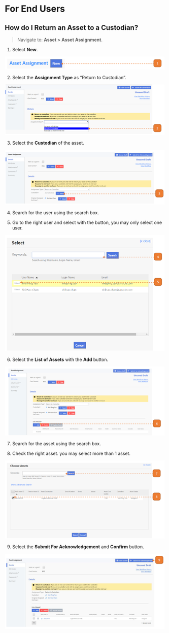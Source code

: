 # For End Users

## How do I Return an Asset to a Custodian?

> Navigate to: **Asset > Asset Assignment**.

1. Select **New**.

![](images/AAFEU.png "AAFEU")

2. Select the **Assignment Type** as “Return to Custodian”.

![](images/AAFEU2.png "AAFEU2")

3. Select the **Custodian** of the asset.

![](images/AAFEU3.png "AAFEU3")

4. Search for the user using the search box.

5. Go to the right user and select with the button, you may only select one user.

![](images/AAFEU4.png "AAFEU4")

6. Select the **List of Assets** with the **Add** button.

![](images/AAFEU5.png "AAFEU5")

7. Search for the asset using the search box.

8. Check the right asset. you may select more than 1 asset.

![](images/AAFEU6.png "AAFEU6")

9. Select the **Submit For Acknowledgement** and **Confirm** button.

![](images/AAFEU7.png "AAFEU7")